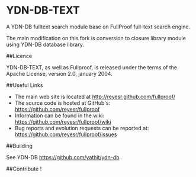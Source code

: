 YDN-DB-TEXT
=========

A YDN-DB fulltext search module base on FullProof full-text search engine.

The main modification on this fork is conversion to closure library module using YDN-DB database library.

##Licence

YDN-DB-TEXT, as well as Fullproof, is released under the terms of the Apache License, version 2.0, january 2004.

##Useful Links

* The main web site is located at http://reyesr.github.com/fullproof/
* The source code is hosted at GitHub's: https://github.com/reyesr/fullproof
* Information can be found in the wiki: https://github.com/reyesr/fullproof/wiki
* Bug reports and evolution requests can be reported at: https://github.com/reyesr/fullproof/issues

##Building

See YDN-DB https://github.com/yathit/ydn-db.

##Contribute !


